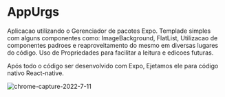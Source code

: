 # AppUrgs
Aplicacao utilizando o Gerenciador de pacotes Expo. Templade simples com alguns componentes como: ImageBackground, FlatList, Utilizacao de componentes padroes e reaproveitamento do mesmo em diversas lugares do código. Uso de Propriedades para facilitar a leitura e edicoes futuras.

Após todo o código ser desenvolvido com Expo, Ejetamos ele para código nativo React-native.

![chrome-capture-2022-7-11](https://user-images.githubusercontent.com/106246945/184060584-63f3e5db-43b8-4c21-b57e-a90a11860818.gif)
